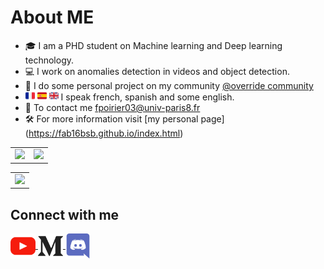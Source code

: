 <h1> About ME </h1>  

- 🎓 I am a PHD student on Machine learning and Deep learning technology.
- 💻 I work on anomalies detection in videos and object detection.
- 🌱 I do some personal project on my community [@override community](https://github.com/override-community)
- <img src="https://github.com/Fab16BSB/Fab16BSB.github.io/blob/main/Image/france.png" width=15, height=15/> <img src="https://github.com/Fab16BSB/Fab16BSB.github.io/blob/main/Image/espagne.png" width=15, height=15/> <img src="https://github.com/Fab16BSB/Fab16BSB.github.io/blob/main/Image/anglais.png" width=15, height=15/> I speak french, spanish and some english.
- 📧 To contact me <a href="mailto:fpoirier03@univ-paris8.fr">fpoirier03@univ-paris8.fr</a>
- 🛠️ For more information visit [my personal page] (https://fab16bsb.github.io/index.html)

<table>
  <tr class="noborder">
    <td>
      <img src="https://github-readme-stats.vercel.app/api?username=Fab16BSB&show_icons=true&include_all_commits=true&count_private=true&hide_border=true&theme=algolia"   />
    </td>
    <td>
      <img src=https://github-readme-streak-stats.herokuapp.com?user=Fab16BSB&theme=react&hide_border=true&date_format=j%20M%5B%20Y%5D />
    </td>                      
   </tr>
</table>

<table>
  <tr class="noborder">
    <td>
       <img src="https://activity-graph.herokuapp.com/graph?username=Fab16BSB&bg_color=000000&color=ffffff&line=3a88fe&point=77bb41&area=true&hide_border=true" />
    </td>
  </tr>
</table>

<h2> Connect with me </h2>
<p align="left">
<a href = "https://www.youtube.com/channel/UCHS2xgITwh7olsnznmq8o0A" target="blank" title="personal youtube chanel"> <img src="https://github.com/Fab16BSB/Fab16BSB.github.io/blob/main/Image/youtube_icon.png" align="center" alt="youtube" height="40" width="40"> </a>
<a href ="https://medium.com/@fab.16" target="blank" title="personal medium"> <img src="https://github.com/Fab16BSB/Fab16BSB.github.io/blob/main/Image/medium_icon.png" align="center" alt="medium" height="40" width="40"> </a>
<a href="https://discord.gg/pgEUk9xVKe" target="blank" title="personal discord serveur"> <img src="https://github.com/Fab16BSB/Fab16BSB.github.io/blob/main/Image/discord_icon.png" align="center" alt="discord" height="40" width="40"> </a>
</p>
